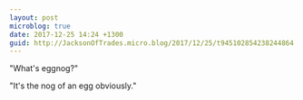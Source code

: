 ```yaml
---
layout: post
microblog: true
date: 2017-12-25 14:24 +1300
guid: http://JacksonOfTrades.micro.blog/2017/12/25/t945102854238244864.html
---
```

"What's eggnog?"

"It's the nog of an egg obviously."
